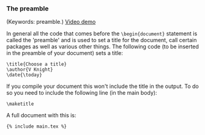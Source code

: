 ### The preamble

(Keywords: preamble.)
[Video demo](https://www.youtube.com/watch?v=RS4YqVQITeY&t)

In general all the code that comes before the `\begin{document}` statement is
called the 'preamble' and is used to set a title for the document, call certain
packages as well as various other things. The following code (to be inserted in
the preamble of your document) sets a title:


```language-latex
\title{Choose a title}
\author{V Knight}
\date{\today}
```


If you compile your document this won't include the title in the output. To
do so you need to include the following line (in the main body):

```language-latex
\maketitle
```

A full document with this is:

```language-latex
{% include main.tex %}
```

